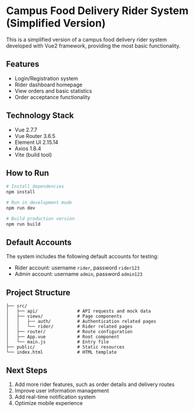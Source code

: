 # Campus Food Delivery Rider System (Simplified Version)

This is a simplified version of a campus food delivery rider system developed with Vue2 framework, providing the most basic functionality.

## Features

- Login/Registration system
- Rider dashboard homepage
- View orders and basic statistics
- Order acceptance functionality

## Technology Stack

- Vue 2.7.7
- Vue Router 3.6.5
- Element UI 2.15.14
- Axios 1.8.4
- Vite (build tool)

## How to Run

```bash
# Install dependencies
npm install

# Run in development mode
npm run dev

# Build production version
npm run build
```

## Default Accounts

The system includes the following default accounts for testing:

- Rider account: username `rider`, password `rider123`
- Admin account: username `admin`, password `admin123`

## Project Structure

```
├── src/
│   ├── api/               # API requests and mock data
│   ├── views/             # Page components
│   │   ├── auth/          # Authentication related pages
│   │   └── rider/         # Rider related pages
│   ├── router/            # Route configuration
│   ├── App.vue            # Root component
│   └── main.js            # Entry file
├── public/                # Static resources
└── index.html             # HTML template
```

## Next Steps

1. Add more rider features, such as order details and delivery routes
2. Improve user information management
3. Add real-time notification system
4. Optimize mobile experience
